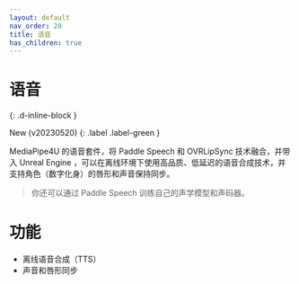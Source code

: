 ```yaml
---
layout: default
nav_order: 20
title: 语音
has_children: true
---
```


# 语音
{: .d-inline-block }

New (v20230520)
{: .label .label-green }

MediaPipe4U 的语音套件，将 Paddle Speech 和 OVRLipSync 技术融合，并带入 Unreal Engine ，可以在离线环境下使用高品质、低延迟的语音合成技术，并支持角色（数字化身）的唇形和声音保持同步。
> 你还可以通过 Paddle Speech 训练自己的声学模型和声码器。

# 功能

- 离线语音合成（TTS）
- 声音和唇形同步
